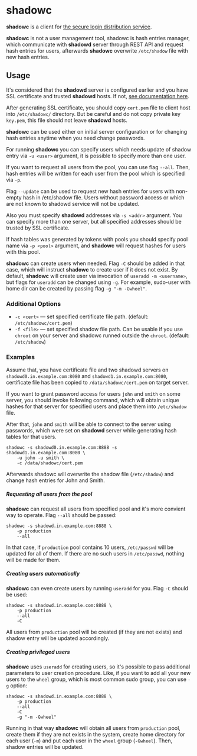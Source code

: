 # shadowc

**shadowc** is a client for [the secure login distribution
service](https://github.com/reconquest/shadowd).

**shadowc** is not a user management tool, shadowc is hash entries manager,
which communicate with **shadowd** server through REST API and request hash
entries for users, afterwards **shadowc** overwrite `/etc/shadow` file with new
hash entries.

## Usage

It's considered that the **shadowd** server is configured earlier and you have
SSL certificate and trusted **shadowd** hosts. If not, [see documentation
here](https://github.com/reconquest/shadowd).

After generating SSL certificate, you should copy `cert.pem` file to client
host into `/etc/shadowc/` directory. But be careful and do not copy private key
`key.pem`, this file should not leave **shadowd** hosts.

**shadowc** can be used either on initial server configuration or for changing
hash entries anytime when you need change passwords.

For running **shadowc** you can specify users which needs update of shadow
entry via `-u <user>` argument, it is possible to specify more than one user.

If you want to request all users from the pool, you can use flag `--all`. Then,
hash entries will be written for each user from the pool which is specified via
`-p`.

Flag `--update` can be used to request new hash entries for users with
non-empty hash in /etc/shadow file. Users without password access or which are
not known to shadowd service will not be updated.

Also you must specify **shadowd** addresses via `-s <addr>` argument. You can
specify more than one server, but all specified addresses should be trusted by
SSL certificate.

If hash tables was generated by tokens with pools you should specify pool name
via `-p <pool>` argument, and **shadowc** will request hashes for users with
this pool.

**shadowc** can create users when needed. Flag `-C` should be added in that
case, which will instruct **shadowc** to create user if it does not exist. By
default, **shadowc** will create user via invocation of `useradd -m
<username>`, but flags for `useradd` can be changed using `-g`. For example,
sudo-user with home dir can be created by passing flag `-g "-m -Gwheel"`.

### Additional Options
- `-c <cert>` — set specified certificate file path. (default:
  `/etc/shadowc/cert.pem`)
- `-f <file>` — set specified shadow file path. Can be usable if you use
  `chroot` on your server and shadowc runned outside the `chroot`. (default:
  `/etc/shadow`)

### Examples

Assume that, you have certificate file and two shadowd servers on
`shadowd0.in.example.com:8080` and `shadowd1.in.example.com:8080`, certificate
file has been copied to `/data/shadowc/cert.pem` on target server.

If you want to grant password access for users `john` and `smith` on some
server, you should invoke following command, which will obtain unique hashes
for that server for specified users and place them into `/etc/shadow` file.

After that, `john` and `smith` will be able to connect to the server using
passwords, which were set on **shadowd** server while generating hash tables
for that users.

```
shadowc -s shadowd0.in.example.com:8888 -s shadowd1.in.example.com:8080 \
    -u john -u smith \
    -c /data/shadowc/cert.pem
```

Afterwards shadowc will overwrite the shadow file (`/etc/shadow`) and change
hash entries for John and Smith.

##### Requesting all users from the pool

**shadowc** can request all users from specified pool and it's more convient
way to operate. Flag `--all` should be passed:

```
shadowc -s shadowd.in.example.com:8888 \
    -p production
    --all
```

In that case, if `production` pool contains 10 users, `/etc/passwd` will be
updated for all of them. If there are no such users in `/etc/passwd`, nothing
will be made for them.

##### Creating users automatically

**shadowc** can even create users by running `useradd` for you.
Flag `-C` should be used:

```
shadowc -s shadowd.in.example.com:8888 \
    -p production
    --all
    -C
```

All users from `production` pool will be created (if they are not exists) and
shadow entry will be updated accordingly.

##### Creating privileged users

**shadowc** uses `useradd` for creating users, so it's possible to pass additional
parameters to user creation procedure. Like, if you want to add all your new users
to the `wheel` group, which is most common sudo group, you can use `-g` option:

```
shadowc -s shadowd.in.example.com:8888 \
    -p production
    --all
    -C
    -g "-m -Gwheel"
```

Running in that way **shadowc** will obtain all users from `production` pool,
create them if they are not exists in the system, create home directory for each
user (`-m`) and put each user in the `wheel` group (`-Gwheel`). Then, shadow
entries will be updated.
